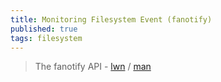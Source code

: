 ```yaml
---
title: Monitoring Filesystem Event (fanotify)
published: true
tags: filesystem
---
```

> The fanotify API - [lwn](https://lwn.net/Articles/339399/) / [man](https://man7.org/linux/man-pages/man7/fanotify.7.html)
